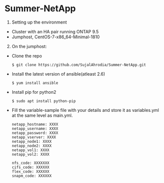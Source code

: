 # Summer-NetApp

1. Setting up the environment
  * Cluster with an HA pair running ONTAP 9.5
  * Jumphost, CentOS-7-x86_64-Minimal-1810
2. On the jumphost:
  * Clone the repo
    ```shell
    $ git clone https://github.com/SujalAhrodia/Summer-NetApp.git
    ```  
  * Install the latest version of ansible(atleast 2.6)
    ```shell
    $ yum install ansible
    ```
  * Install pip for python2 
    ```shell
    $ sudo apt install python-pip
    ```
  * Fill the variable-sample file with your details and store it as variables.yml at the same level as main.yml.
    ```shell
    netapp_hostname: XXXX
    netapp_username: XXXX
    netapp_password: XXXX
    netapp_vserver: XXXX
    netapp_node1: XXXX
    netapp_node2: XXXX
    netapp_vol1: XXXX
    netapp_vol2: XXXX

    nfs_code: XXXXXXX
    cifs_code: XXXXXX
    flex_code: XXXXXX
    snapm_code: XXXXXX
    ```


    
